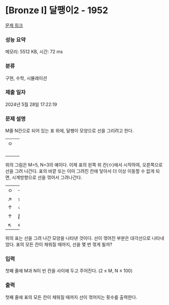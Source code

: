 # [Bronze I] 달팽이2 - 1952 

[문제 링크](https://www.acmicpc.net/problem/1952) 

### 성능 요약

메모리: 5512 KB, 시간: 72 ms

### 분류

구현, 수학, 시뮬레이션

### 제출 일자

2024년 5월 28일 17:22:19

### 문제 설명

<p>M줄 N칸으로 되어 있는 표 위에, 달팽이 모양으로 선을 그리려고 한다.</p>

<table class="table table-bordered" style="width:9%">
	<tbody>
		<tr>
			<td style="width:3%">ㅇ</td>
			<td style="width:3%"> </td>
			<td style="width:3%"> </td>
		</tr>
		<tr>
			<td> </td>
			<td> </td>
			<td> </td>
		</tr>
		<tr>
			<td> </td>
			<td> </td>
			<td> </td>
		</tr>
		<tr>
			<td> </td>
			<td> </td>
			<td> </td>
		</tr>
		<tr>
			<td> </td>
			<td> </td>
			<td> </td>
		</tr>
	</tbody>
</table>

<p>위의 그림은 M=5, N=3의 예이다. 이제 표의 왼쪽 위 칸(ㅇ)에서 시작하여, 오른쪽으로 선을 그려 나간다. 표의 바깥 또는 이미 그려진 칸에 닿아서 더 이상 이동할 수 없게 되면, 시계방향으로 선을 꺾어서 그려나간다.</p>

<table class="table table-bordered" style="width:9%">
	<tbody>
		<tr>
			<td style="width:3%">ㅇ</td>
			<td style="width:3%">→</td>
			<td style="width:3%">↘</td>
		</tr>
		<tr>
			<td>↗</td>
			<td>↘</td>
			<td>↓</td>
		</tr>
		<tr>
			<td>↑</td>
			<td>↓</td>
			<td>↓</td>
		</tr>
		<tr>
			<td>↑</td>
			<td>끝</td>
			<td>↓</td>
		</tr>
		<tr>
			<td>↖</td>
			<td>←</td>
			<td>↙</td>
		</tr>
	</tbody>
</table>

<p>위의 표는 선을 그려 나간 모양을 나타낸 것이다. 선이 꺾어진 부분은 대각선으로 나타내었다. 표의 모든 칸이 채워질 때까지, 선을 몇 번 꺾게 될까?</p>

### 입력 

 <p>첫째 줄에 M과 N이 빈 칸을 사이에 두고 주어진다. (2 ≤ M, N ≤ 100)</p>

### 출력 

 <p>첫째 줄에 표의 모든 칸이 채워질 때까지 선이 꺾어지는 횟수를 출력한다.</p>

